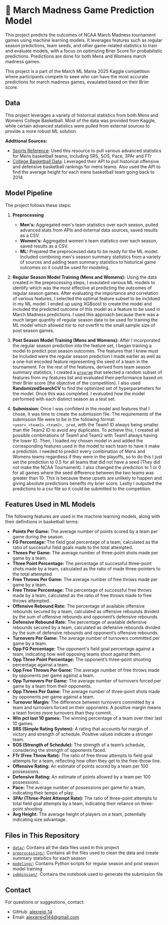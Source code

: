 # 🏀 March Madness Game Prediction Model
This project predicts the outcomes of NCAA March Madness tournament games using machine learning models. It leverages features such as regular season predictions, team seeds, and other game-related statistics to train and evaluate models, with a focus on optimizing Brier Score for probabilistic predictions. Predictions are done for both Mens and Womens march madness games.

This project is a part of the March ML Mania 2025 Kaggle competition where participants compete to seee who can have the most accurate predictions for march madness games, evaulated based on their Brier score. 

## Data 
This project leverages a variety of historical statistics from both Mens and Womens College Basketball. Most of the data was provided from Kaggle, while certain advanced statistics were pulled from external sources to provide a more robust ML solution. 

**Additional Sources:** 
 - [Sports Reference](https://SportsReference.com): Used this resource to pull various advanced statistics for Mens basketball teams, including SRS, SOS, Pace, 3PAr and FTr 
 - [College Basketball Data](https://collegebasketballdata.com): Leveraged their API to pull historical offensive and defensive basketball rankings for mens teams. Also used the API to find the average height for each mens basketball team going back to 2014 

 ## Model Pipeline
The project follows these steps:
1. **Preprocessing**
     - **Men's:** Aggregated men's team statistics over each season, pulled advanced stats from APIs and external data sources, saved results as a CSV.
     - **Women's:** Aggregated women's team statistics over each season, saved results as a CSV.
     - **ML:** Prepared the preprocessed data to be ready for the ML model. Included combining men's season summary statistics from a variety of sources and adding team summary statistics to historical game outcomes so it could be used for modeling.

2. **Regular Season Model Training (Mens and Womens):** 
Using the data created in the preprocessing steps, I evaulated various ML models to identify which was the most effective at predicting the outcomes of regular season games. After evaluating the importance and correlation of various features, I selected the optimal feature subset to be incldued in my ML model. I ended up using XGBoost to create the model and included the predicted outcome of this model as a feature to be used in March Madness predictions. I used this approach because there was a much larger quantity of regular season data to be used for training the ML model which allowed me to not overfit to the small sample size of post season games. 

3. **Post Season Model Training (Mens and Womens):** After I incorporated the regular season prediction into the feature set, I began training a model to predict post season outcomes. The features that I knew must be included were the regular season prediction I made earlier as well as a one-hot encoded feature representing the seed of a team in the tournament. For the rest of the features, derived from team season summary statistics, I created a [`program`](modeling/final_model.py) that selected a random subset of features from my features list and evaluated their performance based on their Brier score (the objective of the competition). I also used **RandomizedSearchCV** to find the optimized set of hyperparameters for the model. Once this was completed. I evaluated how the model performed with each distinct season as a test set. 

4. **Submission:** Once I was confident in the model and features that I chose, it was time to create the submission file. The requirements of the submission file were to be in the following format: `<year>_<team1>_<team2>, pred`, with the Team1 ID always being smaller than the Team2 ID to avoid any duplicates. To achieve this, I created all possible combinations of Team1 and Team2 with Team1 always having the lower ID. Then, I loaded my chosen model in and added the corresponding features used in the model to each team to have it make a prediction. I needed to predict every combination of Mens and Womens teams regardless if they were in the playoffs, so to do this I just set the prediction to 0.5 for all teams that did not have a seed (They did not make the NCAA Tournament). I also changed the prediction to 1 or 0 for all games where the seed difference between the two teams was greater than 10. This is because these upsets are unlikely to happen and giving absolute predictions beneifts my brier score. Lastly I outputed the predictions to a csv file so it could be submitted to the competition. 

## Features Used in ML Models

The following features are used in the machine learning models, along with their definitions in basketball terms:

- **Points Per Game:** The average number of points scored by a team per game during the season.
- **FG Percentage:** The field goal percentage of a team, calculated as the ratio of successful field goals made to the total attempted.
- **Threes Per Game:** The average number of three-point shots made per game by a team.
- **Three Point Percentage:** The percentage of successful three-point shots made by a team, calculated as the ratio of made three-pointers to the total attempted.
- **Free Throws Per Game:** The average number of free throws made per game by a team.
- **Free Throw Percentage:** The percentage of successful free throws made by a team, calculated as the ratio of free throws made to free throws attempted.
- **Offensive Rebound Rate:** The percentage of available offensive rebounds secured by a team, calculated as offensive rebounds divided by the sum of offensive rebounds and opponent’s defensive rebounds.
- **Defensive Rebound Rate:** The percentage of available defensive rebounds secured by a team, calculated as defensive rebounds divided by the sum of defensive rebounds and opponent’s offensive rebounds.
- **Turnovers Per Game:** The average number of turnovers committed per game by a team.
- **Opp FG Percentage:** The opponent's field goal percentage against a team, indicating how well opposing teams shoot against them.
- **Opp Three Point Percentage:** The opponent’s three-point shooting percentage against a team.
- **Opp Free Throws Per Game:** The average number of free throws made by opponents per game against a team.
- **Opp Turnovers Per Game:** The average number of turnovers forced per game by a team from their opponents.
- **Opp Threes Per Game:** The average number of three-point shots made by opponents per game against a team.
- **Turnover Margin:** The difference between turnovers committed by a team and turnovers forced on their opponents. A positive margin means a team forces more turnovers than they commit.
- **Win pct last 10 games:** The winning percentage of a team over their last 10 games.
- **SRS (Simple Rating System):** A rating that accounts for margin of victory and strength of schedule. Positive values indicate a stronger team.
- **SOS (Strength of Schedule):** The strength of a team’s schedule, considering the strength of opponents faced.
- **FTr (Free Throw Rate):** The ratio of free throw attempts to field goal attempts for a team, reflecting how often they get to the free-throw line.
- **Offensive Rating:** An estimate of points scored by a team per 100 possessions.
- **Defensive Rating:** An estimate of points allowed by a team per 100 possessions.
- **Pace:** The average number of possessions per game for a team, indicating their tempo of play.
- **3PAr (Three-Point Attempt Rate):** The ratio of three-point attempts to total field goal attempts by a team, indicating their reliance on three-point shooting.
- **Avg Height:** The average height of players on a team, potentially indicating size advantage.

## Files in This Repository

- [`data/`](data/): Contains all the data files used in this project
- [`preprocessing/`](preprocessing/): Contains all the files used to clean the data and create summary statsitics for each season
- [`modeling/`](modeling/): Contains Python scripts for regular season and post season model training
- [`submission/`](submission/): Contains the notebook used to generate the submission file

## Contact
For questions or suggestions, contact:
- GitHub: [alexreid-14](https://github.com/alexreid-14)
- Email: alexwreid144@gmail.com
